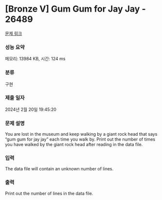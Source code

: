 # [Bronze V] Gum Gum for Jay Jay - 26489 

[문제 링크](https://www.acmicpc.net/problem/26489) 

### 성능 요약

메모리: 13984 KB, 시간: 124 ms

### 분류

구현

### 제출 일자

2024년 2월 20일 19:45:20

### 문제 설명

<p>You are lost in the museum and keep walking by a giant rock head that says “gum gum for jay jay” each time you walk by. Print out the number of times you have walked by the giant rock head after reading in the data file.</p>

### 입력 

 <p>The data file will contain an unknown number of lines.</p>

### 출력 

 <p>Print out the number of lines in the data file.</p>


